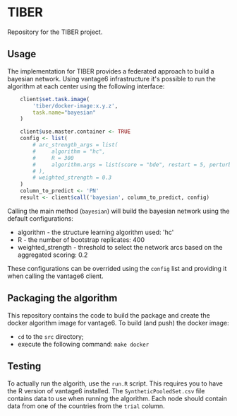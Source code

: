 # TIBER

Repository for the TIBER project.

## Usage

The implementation for TIBER provides a federated approach to build a bayesian network.
Using vantage6 infrastructure it's possible to run the algorithm at each center using the following interface:

```R
    client$set.task.image(
        'tiber/docker-image:x.y.z',
        task.name="bayesian"
    )

    client$use.master.container <- TRUE
    config <- list(
        # arc_strength_args = list(
        #     algorithm = "hc",
        #     R = 300
        #     algorithm.args = list(score = "bde", restart = 5, perturb = 5)
        # ),
        # weighted_strength = 0.3
    )
    column_to_predict <- 'PN'
    result <- client$call('bayesian', column_to_predict, config)
```

Calling the main method (`bayesian`) will build the bayesian network using the default configurations:
- algorithm - the structure learning algorithm used: 'hc'
- R - the number of bootstrap replicates: 400
- weighted_strength - threshold to select the network arcs based on the aggregated scoring: 0.2

These configurations can be overrided using the `config` list and providing it when calling the vantage6 client.

## Packaging the algorithm

This repository contains the code to build the package and create the docker algorithm image for vantage6.
To build (and push) the docker image:
- `cd` to the `src` directory;
- execute the following command: `make docker`

## Testing

To actually run the algorith, use the `run.R` script. This requires you to have the R version of vantage6 installed.
The `SyntheticPooledSet.csv` file contains data to use when running the algorithm. Each node should contain data from one of the countries from the `trial` column.
